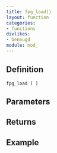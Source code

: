 ```yaml
---
title: fpg_load()
layout: function
categories:
- functions
divlikes:
- bennugd
module: mod_
---
```


## Definition

    fpg_load ( )

## Parameters

## Returns

## Example
